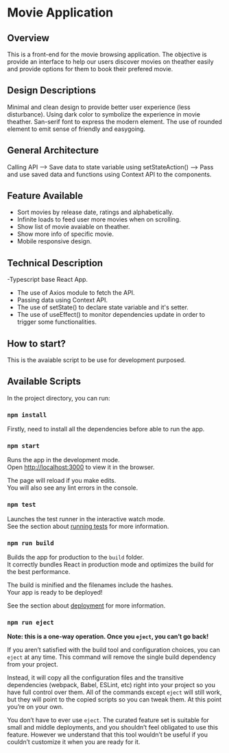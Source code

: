# Movie Application

## Overview

This is a front-end for the movie browsing application. The objective is provide an interface to help our users discover movies on theather easily and provide options for them to book their prefered movie.


## Design Descriptions

Minimal and clean design to provide better user experience (less disturbance).
Using dark color to symbolize the experience in movie theather.
San-serif font to express the modern element.
The use of rounded element to emit sense of friendly and easygoing.

## General Architecture

Calling API --> Save data to state variable using setStateAction() --> Pass and use saved data and functions using Context API to the components.

## Feature Available

- Sort movies by release date, ratings and alphabetically.
- Infinite loads to feed user more movies when on scrolling.
- Show list of movie avaiable on theather.
- Show more info of specific movie.
- Mobile responsive design.

## Technical Description

-Typescript base React App.
- The use of Axios module to fetch the API.
- Passing data using Context API.
- The use of setState() to declare state variable and it's setter.
- The use of useEffect() to monitor dependencies update in order to trigger some functionalities.


## How to start? 

This is the avaiable script to be use for development purposed.

## Available Scripts

In the project directory, you can run:
### `npm install`

Firstly, need to install all the dependencies before able to run the app.

### `npm start`

Runs the app in the development mode.\
Open [http://localhost:3000](http://localhost:3000) to view it in the browser.

The page will reload if you make edits.\
You will also see any lint errors in the console.

### `npm test`

Launches the test runner in the interactive watch mode.\
See the section about [running tests](https://facebook.github.io/create-react-app/docs/running-tests) for more information.

### `npm run build`

Builds the app for production to the `build` folder.\
It correctly bundles React in production mode and optimizes the build for the best performance.

The build is minified and the filenames include the hashes.\
Your app is ready to be deployed!

See the section about [deployment](https://facebook.github.io/create-react-app/docs/deployment) for more information.

### `npm run eject`

**Note: this is a one-way operation. Once you `eject`, you can’t go back!**

If you aren’t satisfied with the build tool and configuration choices, you can `eject` at any time. This command will remove the single build dependency from your project.

Instead, it will copy all the configuration files and the transitive dependencies (webpack, Babel, ESLint, etc) right into your project so you have full control over them. All of the commands except `eject` will still work, but they will point to the copied scripts so you can tweak them. At this point you’re on your own.

You don’t have to ever use `eject`. The curated feature set is suitable for small and middle deployments, and you shouldn’t feel obligated to use this feature. However we understand that this tool wouldn’t be useful if you couldn’t customize it when you are ready for it.

